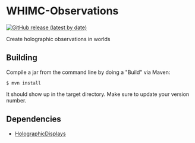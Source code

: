 # WHIMC-Observations
[![GitHub release (latest by date)](https://img.shields.io/github/v/release/whimc/Observation-Displayer?label=download&logo=github)](https://github.com/whimc/Observation-Displayer/releases/latest)

Create holographic observations in worlds

## Building
Compile a jar from the command line by doing a "Build" via Maven:
```
$ mvn install
```
It should show up in the target directory. Make sure to update your version number.

## Dependencies
* [HolographicDisplays](https://github.com/filoghost/HolographicDisplays)
